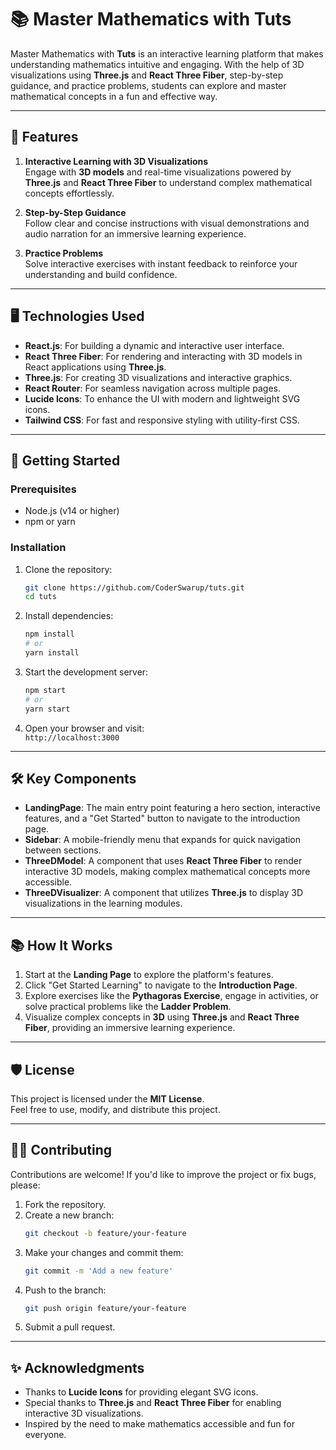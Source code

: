 # 📚 Master Mathematics with Tuts

Master Mathematics with **Tuts** is an interactive learning platform that makes understanding mathematics intuitive and engaging. With the help of 3D visualizations using **Three.js** and **React Three Fiber**, step-by-step guidance, and practice problems, students can explore and master mathematical concepts in a fun and effective way.

---

## 🌟 Features

1. **Interactive Learning with 3D Visualizations**  
   Engage with **3D models** and real-time visualizations powered by **Three.js** and **React Three Fiber** to understand complex mathematical concepts effortlessly.

2. **Step-by-Step Guidance**  
   Follow clear and concise instructions with visual demonstrations and audio narration for an immersive learning experience.

3. **Practice Problems**  
   Solve interactive exercises with instant feedback to reinforce your understanding and build confidence.

---

## 🖥️ Technologies Used

- **React.js**: For building a dynamic and interactive user interface.
- **React Three Fiber**: For rendering and interacting with 3D models in React applications using **Three.js**.
- **Three.js**: For creating 3D visualizations and interactive graphics.
- **React Router**: For seamless navigation across multiple pages.
- **Lucide Icons**: To enhance the UI with modern and lightweight SVG icons.
- **Tailwind CSS**: For fast and responsive styling with utility-first CSS.

---

## 🚀 Getting Started

### Prerequisites

- Node.js (v14 or higher)
- npm or yarn

### Installation

1. Clone the repository:

   ```bash
   git clone https://github.com/CoderSwarup/tuts.git
   cd tuts
   ```

2. Install dependencies:

   ```bash
   npm install
   # or
   yarn install
   ```

3. Start the development server:

   ```bash
   npm start
   # or
   yarn start
   ```

4. Open your browser and visit:  
   `http://localhost:3000`

---

## 🛠️ Key Components

- **LandingPage**: The main entry point featuring a hero section, interactive features, and a "Get Started" button to navigate to the introduction page.
- **Sidebar**: A mobile-friendly menu that expands for quick navigation between sections.
- **ThreeDModel**: A component that uses **React Three Fiber** to render interactive 3D models, making complex mathematical concepts more accessible.
- **ThreeDVisualizer**: A component that utilizes **Three.js** to display 3D visualizations in the learning modules.

---

## 📚 How It Works

1. Start at the **Landing Page** to explore the platform's features.
2. Click "Get Started Learning" to navigate to the **Introduction Page**.
3. Explore exercises like the **Pythagoras Exercise**, engage in activities, or solve practical problems like the **Ladder Problem**.
4. Visualize complex concepts in **3D** using **Three.js** and **React Three Fiber**, providing an immersive learning experience.

---

## 🛡️ License

This project is licensed under the **MIT License**.  
Feel free to use, modify, and distribute this project.

---

## 👨‍💻 Contributing

Contributions are welcome! If you'd like to improve the project or fix bugs, please:

1. Fork the repository.
2. Create a new branch:
   ```bash
   git checkout -b feature/your-feature
   ```
3. Make your changes and commit them:
   ```bash
   git commit -m 'Add a new feature'
   ```
4. Push to the branch:
   ```bash
   git push origin feature/your-feature
   ```
5. Submit a pull request.

---

## ✨ Acknowledgments

- Thanks to **Lucide Icons** for providing elegant SVG icons.
- Special thanks to **Three.js** and **React Three Fiber** for enabling interactive 3D visualizations.
- Inspired by the need to make mathematics accessible and fun for everyone.
